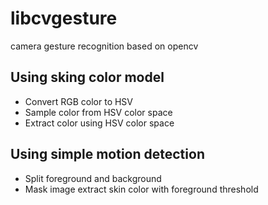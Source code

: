 # libcvgesture
camera gesture recognition based on opencv

## Using sking color model
+ Convert RGB color to HSV
+ Sample color from HSV color space
+ Extract color using HSV color space

## Using simple motion detection
+ Split foreground and background
+ Mask image extract skin color with foreground threshold
